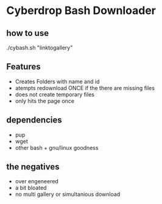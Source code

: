 # Cyberdrop Bash Downloader

## how to use
./cybash.sh "linktogallery"

## Features

-   Creates Folders with name and id
-   atempts redownload ONCE if the there are missing files
-   does not create temporary files
-   only hits the page once

## dependencies

-   pup
-   wget
-   other bash + gnu/linux goodness

## the negatives
- over engeneered
- a bit bloated
- no multi gallery or simultanious download
